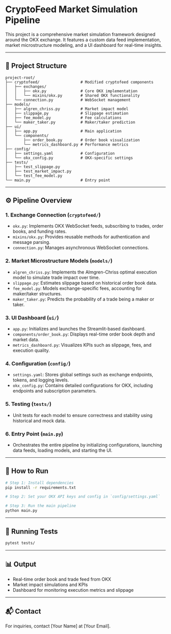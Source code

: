 # CryptoFeed Market Simulation Pipeline

This project is a comprehensive market simulation framework designed around the OKX exchange. It features a custom data feed implementation, market microstructure modeling, and a UI dashboard for real-time insights.

---

## 📁 Project Structure

```
project-root/
├── cryptofeed/                  # Modified cryptofeed components
│   ├── exchanges/
│   │   ├── okx.py               # Core OKX implementation
│   │   └── mixins/okx.py        # Shared OKX functionality
│   └── connection.py            # WebSocket management
├── models/
│   ├── algren_chriss.py         # Market impact model
│   ├── slippage.py              # Slippage estimation
│   ├── fee_model.py             # Fee calculations
│   └── maker_taker.py           # Maker/taker prediction
├── ui/
│   ├── app.py                   # Main application
│   └── components/
│       ├── order_book.py        # Order book visualization
│       └── metrics_dashboard.py # Performance metrics
├── config/
│   ├── settings.yaml            # Configuration
│   └── okx_config.py            # OKX-specific settings
├── tests/
│   ├── test_slippage.py
│   ├── test_market_impact.py
│   └── test_fee_model.py
└── main.py                      # Entry point
```

---

## ⚙️ Pipeline Overview

### 1. **Exchange Connection** (`cryptofeed/`)
- `okx.py`: Implements OKX WebSocket feeds, subscribing to trades, order books, and funding rates.
- `mixins/okx.py`: Provides reusable methods for authentication and message parsing.
- `connection.py`: Manages asynchronous WebSocket connections.

### 2. **Market Microstructure Models** (`models/`)
- `algren_chriss.py`: Implements the Almgren-Chriss optimal execution model to simulate trade impact over time.
- `slippage.py`: Estimates slippage based on historical order book data.
- `fee_model.py`: Models exchange-specific fees, accounting for maker/taker structures.
- `maker_taker.py`: Predicts the probability of a trade being a maker or taker.

### 3. **UI Dashboard** (`ui/`)
- `app.py`: Initializes and launches the Streamlit-based dashboard.
- `components/order_book.py`: Displays real-time order book depth and market data.
- `metrics_dashboard.py`: Visualizes KPIs such as slippage, fees, and execution quality.

### 4. **Configuration** (`config/`)
- `settings.yaml`: Stores global settings such as exchange endpoints, tokens, and logging levels.
- `okx_config.py`: Contains detailed configurations for OKX, including endpoints and subscription parameters.

### 5. **Testing** (`tests/`)
- Unit tests for each model to ensure correctness and stability using historical and mock data.

### 6. **Entry Point** (`main.py`)
- Orchestrates the entire pipeline by initializing configurations, launching data feeds, loading models, and starting the UI.

---

## 🚀 How to Run

```bash
# Step 1: Install dependencies
pip install -r requirements.txt

# Step 2: Set your OKX API keys and config in `config/settings.yaml`

# Step 3: Run the main pipeline
python main.py
```

---

## 🧪 Running Tests

```bash
pytest tests/
```

---

## 📊 Output

- Real-time order book and trade feed from OKX
- Market impact simulations and KPIs
- Dashboard for monitoring execution metrics and slippage

---

## 📬 Contact

For inquiries, contact [Your Name] at [Your Email].